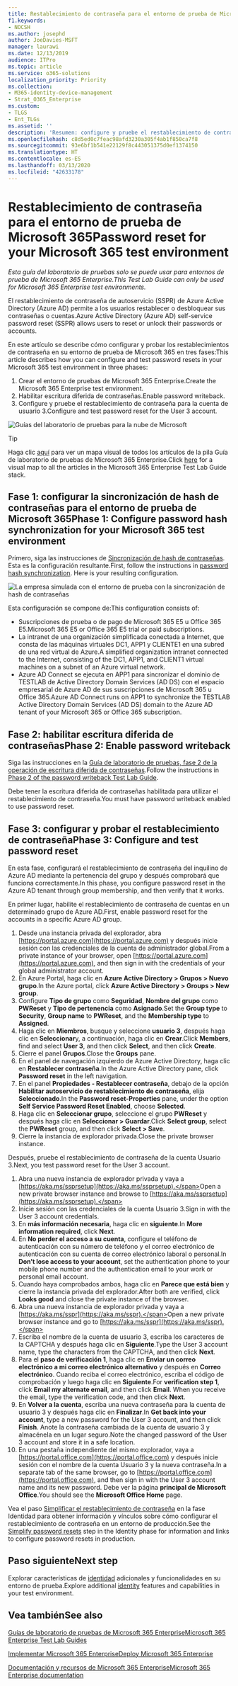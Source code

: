 ```yaml
---
title: Restablecimiento de contraseña para el entorno de prueba de Microsoft 365
f1.keywords:
- NOCSH
ms.author: josephd
author: JoeDavies-MSFT
manager: laurawi
ms.date: 12/13/2019
audience: ITPro
ms.topic: article
ms.service: o365-solutions
localization_priority: Priority
ms.collection:
- M365-identity-device-management
- Strat_O365_Enterprise
ms.custom:
- TLGS
- Ent_TLGs
ms.assetid: ''
description: 'Resumen: configure y pruebe el restablecimiento de contraseña para su entorno de prueba de Microsoft 365.'
ms.openlocfilehash: c8d5ed0c7feac98afd3230a305f4ab1f850ca7f8
ms.sourcegitcommit: 93e6bf1b541e22129f8c443051375d0ef1374150
ms.translationtype: HT
ms.contentlocale: es-ES
ms.lasthandoff: 03/13/2020
ms.locfileid: "42633178"
---
```

# <a name="password-reset-for-your-microsoft-365-test-environment"></a><span data-ttu-id="64149-103">Restablecimiento de contraseña para el entorno de prueba de Microsoft 365</span><span class="sxs-lookup"><span data-stu-id="64149-103">Password reset for your Microsoft 365 test environment</span></span>

<span data-ttu-id="64149-104">*Esta guía del laboratorio de pruebas solo se puede usar para entornos de prueba de Microsoft 365 Enterprise.*</span><span class="sxs-lookup"><span data-stu-id="64149-104">*This Test Lab Guide can only be used for Microsoft 365 Enterprise test environments.*</span></span>

<span data-ttu-id="64149-105">El restablecimiento de contraseña de autoservicio (SSPR) de Azure Active Directory (Azure AD) permite a los usuarios restablecer o desbloquear sus contraseñas o cuentas.</span><span class="sxs-lookup"><span data-stu-id="64149-105">Azure Active Directory (Azure AD) self-service password reset (SSPR) allows users to reset or unlock their passwords or accounts.</span></span> 

<span data-ttu-id="64149-106">En este artículo se describe cómo configurar y probar los restablecimientos de contraseña en su entorno de prueba de Microsoft 365 en tres fases:</span><span class="sxs-lookup"><span data-stu-id="64149-106">This article describes how you can configure and test password resets in your Microsoft 365 test environment in three phases:</span></span>

1.  <span data-ttu-id="64149-107">Crear el entorno de pruebas de Microsoft 365 Enterprise.</span><span class="sxs-lookup"><span data-stu-id="64149-107">Create the Microsoft 365 Enterprise test environment.</span></span>
2.  <span data-ttu-id="64149-108">Habilitar escritura diferida de contraseñas.</span><span class="sxs-lookup"><span data-stu-id="64149-108">Enable password writeback.</span></span>
3.  <span data-ttu-id="64149-109">Configure y pruebe el restablecimiento de contraseña para la cuenta de usuario 3.</span><span class="sxs-lookup"><span data-stu-id="64149-109">Configure and test password reset for the User 3 account.</span></span>
    
![Guías del laboratorio de pruebas para la nube de Microsoft](../media/m365-enterprise-test-lab-guides/cloud-tlg-icon.png) 
    
> [!TIP]
> <span data-ttu-id="64149-111">Haga clic [aquí](../media/m365-enterprise-test-lab-guides/Microsoft365EnterpriseTLGStack.pdf) para ver un mapa visual de todos los artículos de la pila Guía de laboratorio de pruebas de Microsoft 365 Enterprise.</span><span class="sxs-lookup"><span data-stu-id="64149-111">Click [here](../media/m365-enterprise-test-lab-guides/Microsoft365EnterpriseTLGStack.pdf) for a visual map to all the articles in the Microsoft 365 Enterprise Test Lab Guide stack.</span></span>

## <a name="phase-1-configure-password-hash-synchronization-for-your-microsoft-365-test-environment"></a><span data-ttu-id="64149-112">Fase 1: configurar la sincronización de hash de contraseñas para el entorno de prueba de Microsoft 365</span><span class="sxs-lookup"><span data-stu-id="64149-112">Phase 1: Configure password hash synchronization for your Microsoft 365 test environment</span></span>

<span data-ttu-id="64149-p101">Primero, siga las instrucciones de [Sincronización de hash de contraseñas](password-hash-sync-m365-ent-test-environment.md). Esta es la configuración resultante.</span><span class="sxs-lookup"><span data-stu-id="64149-p101">First, follow the instructions in [password hash synchronization](password-hash-sync-m365-ent-test-environment.md). Here is your resulting configuration.</span></span>
  
![La empresa simulada con el entorno de prueba con la sincronización de hash de contraseñas](../media/pass-through-auth-m365-ent-test-environment/Phase1.png)
  
<span data-ttu-id="64149-116">Esta configuración se compone de:</span><span class="sxs-lookup"><span data-stu-id="64149-116">This configuration consists of:</span></span> 
  
- <span data-ttu-id="64149-117">Suscripciones de prueba o de pago de Microsoft 365 E5 u Office 365 E5.</span><span class="sxs-lookup"><span data-stu-id="64149-117">Microsoft 365 E5 or Office 365 E5 trial or paid subscriptions.</span></span>
- <span data-ttu-id="64149-118">La intranet de una organización simplificada conectada a Internet, que consta de las máquinas virtuales DC1, APP1 y CLIENTE1 en una subred de una red virtual de Azure.</span><span class="sxs-lookup"><span data-stu-id="64149-118">A simplified organization intranet connected to the Internet, consisting of the DC1, APP1, and CLIENT1 virtual machines on a subnet of an Azure virtual network.</span></span> 
- <span data-ttu-id="64149-119">Azure AD Connect se ejecuta en APP1 para sincronizar el dominio de TESTLAB de Active Directory Domain Services (AD DS) con el espacio empresarial de Azure AD de sus suscripciones de Microsoft 365 u Office 365.</span><span class="sxs-lookup"><span data-stu-id="64149-119">Azure AD Connect runs on APP1 to synchronize the TESTLAB Active Directory Domain Services (AD DS) domain to the Azure AD tenant of your Microsoft 365 or Office 365 subscription.</span></span>

## <a name="phase-2-enable-password-writeback"></a><span data-ttu-id="64149-120">Fase 2: habilitar escritura diferida de contraseñas</span><span class="sxs-lookup"><span data-stu-id="64149-120">Phase 2: Enable password writeback</span></span>

<span data-ttu-id="64149-121">Siga las instrucciones en la [Guía de laboratorio de pruebas, fase 2 de la operación de escritura diferida de contraseñas](password-writeback-m365-ent-test-environment.md#phase-2-enable-password-writeback-for-the-testlab-ad-ds-domain).</span><span class="sxs-lookup"><span data-stu-id="64149-121">Follow the instructions in [Phase 2 of the password writeback Test Lab Guide](password-writeback-m365-ent-test-environment.md#phase-2-enable-password-writeback-for-the-testlab-ad-ds-domain).</span></span>

<span data-ttu-id="64149-122">Debe tener la escritura diferida de contraseñas habilitada para utilizar el restablecimiento de contraseña.</span><span class="sxs-lookup"><span data-stu-id="64149-122">You must have password writeback enabled to use password reset.</span></span>
  
## <a name="phase-3-configure-and-test-password-reset"></a><span data-ttu-id="64149-123">Fase 3: configurar y probar el restablecimiento de contraseña</span><span class="sxs-lookup"><span data-stu-id="64149-123">Phase 3: Configure and test password reset</span></span>

<span data-ttu-id="64149-124">En esta fase, configurará el restablecimiento de contraseña del inquilino de Azure AD mediante la pertenencia del grupo y después comprobará que funciona correctamente.</span><span class="sxs-lookup"><span data-stu-id="64149-124">In this phase, you configure password reset in the Azure AD tenant through group membership, and then verify that it works.</span></span>

<span data-ttu-id="64149-125">En primer lugar, habilite el restablecimiento de contraseña de cuentas en un determinado grupo de Azure AD.</span><span class="sxs-lookup"><span data-stu-id="64149-125">First, enable password reset for the accounts in a specific Azure AD group.</span></span>

1. <span data-ttu-id="64149-126">Desde una instancia privada del explorador, abra [https://portal.azure.com](https://portal.azure.com) y después inicie sesión con las credenciales de la cuenta de administrador global.</span><span class="sxs-lookup"><span data-stu-id="64149-126">From a private instance of your browser, open [https://portal.azure.com](https://portal.azure.com), and then sign in with the credentials of your global administrator account.</span></span>
2. <span data-ttu-id="64149-127">En Azure Portal, haga clic en **Azure Active Directory > Grupos > Nuevo grupo**.</span><span class="sxs-lookup"><span data-stu-id="64149-127">In the Azure portal, click **Azure Active Directory > Groups > New group**.</span></span>
3. <span data-ttu-id="64149-128">Configure **Tipo de grupo** como **Seguridad**, **Nombre del grupo** como **PWReset** y **Tipo de pertenencia** como **Asignado**.</span><span class="sxs-lookup"><span data-stu-id="64149-128">Set the **Group type** to **Security**, **Group name** to **PWReset**, and the **Membership type** to **Assigned**.</span></span> 
4. <span data-ttu-id="64149-129">Haga clic en **Miembros**, busque y seleccione **usuario 3**, después haga clic en **Seleccionar**y, a continuación, haga clic en **Crear**.</span><span class="sxs-lookup"><span data-stu-id="64149-129">Click **Members**, find and select **User 3**, and then click **Select**, and then click **Create**.</span></span>
5. <span data-ttu-id="64149-130">Cierre el panel **Grupos**.</span><span class="sxs-lookup"><span data-stu-id="64149-130">Close the **Groups** pane.</span></span>
6. <span data-ttu-id="64149-131">En el panel de navegación izquierdo de Azure Active Directory, haga clic en **Restablecer contraseña**.</span><span class="sxs-lookup"><span data-stu-id="64149-131">In the Azure Active Directory pane, click **Password reset** in the left navigation.</span></span>
7. <span data-ttu-id="64149-132">En el panel **Propiedades - Restablecer contraseña**, debajo de la opción **Habilitar autoservicio de restablecimiento de contraseña**, elija **Seleccionado**.</span><span class="sxs-lookup"><span data-stu-id="64149-132">In the **Password reset-Properties** pane, under the option **Self Service Password Reset Enabled**, choose **Selected**.</span></span>
8. <span data-ttu-id="64149-133">Haga clic en **Seleccionar grupo**, seleccione el grupo **PWReset** y después haga clic en **Seleccionar > Guardar**.</span><span class="sxs-lookup"><span data-stu-id="64149-133">Click **Select group**, select the **PWReset** group, and then click **Select > Save**.</span></span>
9. <span data-ttu-id="64149-134">Cierre la instancia de explorador privada.</span><span class="sxs-lookup"><span data-stu-id="64149-134">Close the private browser instance.</span></span>

<span data-ttu-id="64149-135">Después, pruebe el restablecimiento de contraseña de la cuenta Usuario 3.</span><span class="sxs-lookup"><span data-stu-id="64149-135">Next, you test password reset for the User 3 account.</span></span>

1. <span data-ttu-id="64149-136">Abra una nueva instancia de explorador privada y vaya a [https://aka.ms/ssprsetup](https://aka.ms/ssprsetup).</span><span class="sxs-lookup"><span data-stu-id="64149-136">Open a new private browser instance and browse to [https://aka.ms/ssprsetup](https://aka.ms/ssprsetup).</span></span>
2. <span data-ttu-id="64149-137">Inicie sesión con las credenciales de la cuenta Usuario 3.</span><span class="sxs-lookup"><span data-stu-id="64149-137">Sign in with the User 3 account credentials.</span></span>
3. <span data-ttu-id="64149-138">En **más información necesaria**, haga clic en **siguiente**.</span><span class="sxs-lookup"><span data-stu-id="64149-138">In **More information required**, click **Next**.</span></span> 
5. <span data-ttu-id="64149-139">En **No perder el acceso a su cuenta**, configure el teléfono de autenticación con su número de teléfono y el correo electrónico de autenticación con su cuenta de correo electrónico laboral o personal.</span><span class="sxs-lookup"><span data-stu-id="64149-139">In **Don’t lose access to your account**, set the authentication phone to your mobile phone number and the authentication email to your work or personal email account.</span></span>
7. <span data-ttu-id="64149-140">Cuando haya comprobados ambos, haga clic en **Parece que está bien** y cierre la instancia privada del explorador.</span><span class="sxs-lookup"><span data-stu-id="64149-140">After both are verified, click **Looks good** and close the private instance of the browser.</span></span>
8. <span data-ttu-id="64149-141">Abra una nueva instancia de explorador privada y vaya a [https://aka.ms/sspr](https://aka.ms/sspr).</span><span class="sxs-lookup"><span data-stu-id="64149-141">Open a new private browser instance and go to [https://aka.ms/sspr](https://aka.ms/sspr).</span></span>
9. <span data-ttu-id="64149-142">Escriba el nombre de la cuenta de usuario 3, escriba los caracteres de la CAPTCHA y después haga clic en **Siguiente**.</span><span class="sxs-lookup"><span data-stu-id="64149-142">Type the User 3 account name, type the characters from the CAPTCHA, and then click **Next**.</span></span>
10. <span data-ttu-id="64149-p102">Para el **paso de verificación 1**, haga clic en **Enviar un correo electrónico a mi correo electrónico alternativo** y después en **Correo electrónico**. Cuando reciba el correo electrónico, escriba el código de comprobación y luego haga clic en **Siguiente**.</span><span class="sxs-lookup"><span data-stu-id="64149-p102">For **verification step 1**, click **Email my alternate email**, and then click **Email**. When you receive the email, type the verification code, and then click **Next**.</span></span>
11. <span data-ttu-id="64149-145">En **Volver a la cuenta**, escriba una nueva contraseña para la cuenta de usuario 3 y después haga clic en **Finalizar**.</span><span class="sxs-lookup"><span data-stu-id="64149-145">In **Get back into your account**, type a new password for the User 3 account, and then click **Finish**.</span></span> <span data-ttu-id="64149-146">Anote la contraseña cambiada de la cuenta de usuario 3 y almacénela en un lugar seguro.</span><span class="sxs-lookup"><span data-stu-id="64149-146">Note the changed password of the User 3 account and store it in a safe location.</span></span>
12. <span data-ttu-id="64149-147">En una pestaña independiente del mismo explorador, vaya a [https://portal.office.com](https://portal.office.com) y después inicie sesión con el nombre de la cuenta Usuario 3 y la nueva contraseña.</span><span class="sxs-lookup"><span data-stu-id="64149-147">In a separate tab of the same browser, go to [https://portal.office.com](https://portal.office.com), and then sign in with the User 3 account name and its new password.</span></span> <span data-ttu-id="64149-148">Debe ver la página **principal de Microsoft Office**.</span><span class="sxs-lookup"><span data-stu-id="64149-148">You should see the **Microsoft Office Home** page.</span></span>

<span data-ttu-id="64149-149">Vea el paso [Simplificar el restablecimiento de contraseña](identity-secure-your-passwords.md#identity-pw-reset) en la fase Identidad para obtener información y vínculos sobre cómo configurar el restablecimiento de contraseña en un entorno de producción.</span><span class="sxs-lookup"><span data-stu-id="64149-149">See the [Simplify password resets](identity-secure-your-passwords.md#identity-pw-reset) step in the Identity phase for information and links to configure password resets in production.</span></span>

## <a name="next-step"></a><span data-ttu-id="64149-150">Paso siguiente</span><span class="sxs-lookup"><span data-stu-id="64149-150">Next step</span></span>

<span data-ttu-id="64149-151">Explorar características de [identidad](m365-enterprise-test-lab-guides.md#identity) adicionales y funcionalidades en su entorno de prueba.</span><span class="sxs-lookup"><span data-stu-id="64149-151">Explore additional [identity](m365-enterprise-test-lab-guides.md#identity) features and capabilities in your test environment.</span></span>

## <a name="see-also"></a><span data-ttu-id="64149-152">Vea también</span><span class="sxs-lookup"><span data-stu-id="64149-152">See also</span></span>

[<span data-ttu-id="64149-153">Guías de laboratorio de pruebas de Microsoft 365 Enterprise</span><span class="sxs-lookup"><span data-stu-id="64149-153">Microsoft 365 Enterprise Test Lab Guides</span></span>](m365-enterprise-test-lab-guides.md)

[<span data-ttu-id="64149-154">Implementar Microsoft 365 Enterprise</span><span class="sxs-lookup"><span data-stu-id="64149-154">Deploy Microsoft 365 Enterprise</span></span>](deploy-microsoft-365-enterprise.md)

[<span data-ttu-id="64149-155">Documentación y recursos de Microsoft 365 Enterprise</span><span class="sxs-lookup"><span data-stu-id="64149-155">Microsoft 365 Enterprise documentation</span></span>](https://docs.microsoft.com/microsoft-365-enterprise/)
